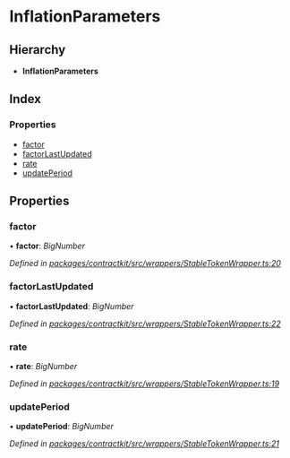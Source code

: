 # InflationParameters

## Hierarchy

* **InflationParameters**

## Index

### Properties

* [factor](_wrappers_stabletokenwrapper_.inflationparameters.md#factor)
* [factorLastUpdated](_wrappers_stabletokenwrapper_.inflationparameters.md#factorlastupdated)
* [rate](_wrappers_stabletokenwrapper_.inflationparameters.md#rate)
* [updatePeriod](_wrappers_stabletokenwrapper_.inflationparameters.md#updateperiod)

## Properties

### factor

• **factor**: _BigNumber_

_Defined in_ [_packages/contractkit/src/wrappers/StableTokenWrapper.ts:20_](https://github.com/celo-org/celo-monorepo/blob/master/packages/contractkit/src/wrappers/StableTokenWrapper.ts#L20)

### factorLastUpdated

• **factorLastUpdated**: _BigNumber_

_Defined in_ [_packages/contractkit/src/wrappers/StableTokenWrapper.ts:22_](https://github.com/celo-org/celo-monorepo/blob/master/packages/contractkit/src/wrappers/StableTokenWrapper.ts#L22)

### rate

• **rate**: _BigNumber_

_Defined in_ [_packages/contractkit/src/wrappers/StableTokenWrapper.ts:19_](https://github.com/celo-org/celo-monorepo/blob/master/packages/contractkit/src/wrappers/StableTokenWrapper.ts#L19)

### updatePeriod

• **updatePeriod**: _BigNumber_

_Defined in_ [_packages/contractkit/src/wrappers/StableTokenWrapper.ts:21_](https://github.com/celo-org/celo-monorepo/blob/master/packages/contractkit/src/wrappers/StableTokenWrapper.ts#L21)

